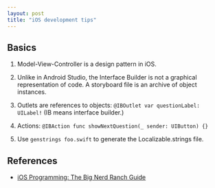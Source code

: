 ```yaml
---
layout: post
title: "iOS development tips"
---
```


## Basics

1. Model-View-Controller is a design pattern in iOS.

2. Unlike in Android Studio, the Interface Builder is not a graphical representation of code. A storyboard file is an archive of object instances.

3. Outlets are references to objects: `@IBOutlet var questionLabel: UILabel!` (IB means interface builder.)

4. Actions: `@IBAction func showNextQuestion(_ sender: UIButton) {}`

5. Use `genstrings foo.swift` to generate the Localizable.strings file.

## References

* [iOS Programming: The Big Nerd Ranch Guide](https://www.amazon.com/iOS-Programming-Ranch-Guide-Guides/dp/0134682335/ref=sr_1_2?keywords=ios+programming&qid=1564912891&s=gateway&sr=8-2)
